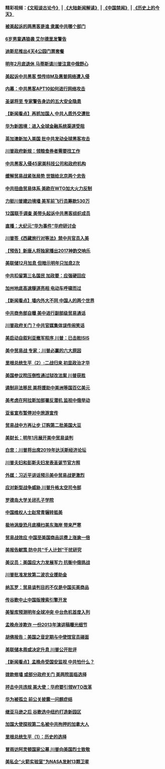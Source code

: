 #### 精彩视频：[《文昭谈古论今》](https://github.com/gfw-breaker/wenzhao/blob/master/README.md?t=12211230) | [《大陆新闻解读》](https://github.com/gfw-breaker/ntdtv-comedy/blob/master/README.md?t=12211230) | [《中国禁闻》](https://github.com/gfw-breaker/ntdtv-news/blob/master/README.md?t=12211230) | [《历史上的今天》](https://github.com/gfw-breaker/today-in-history/blob/master/README.md?t=12211230) 

#### [被美起诉的两黑客是谁 隶属中共哪个部门](../pages/nsc412/n10923895.md?t=12211230) 

#### [6岁男童遇狼袭 艾尔德里发警告](../pages/nsc412/n10923890.md?t=12211230) 

#### [迪斯尼推出4天4公园门票套餐](../pages/nsc412/n10923825.md?t=12211230) 

#### [明年2月底退休 马蒂斯请川普注意中俄野心](../pages/nsc412/n10923696.md?t=12211230) 

#### [美起诉中共黑客 惊传IBM及惠普网络遭入侵](../pages/nsc412/n10923571.md?t=12211230) 

#### [内幕：中共黑客APT10如何进行网络攻击](../pages/nsc412/n10923423.md?t=12211230) 

#### [圣诞将至 专家警告身边的五大安全隐患](../pages/nsc412/n10923394.md?t=12211230) 

#### [【新闻看点】再抓加国人 中共人质外交遭批](../pages/nsc412/n10922846.md?t=12211230) 

#### [华为新困境：进入全球金融系统渠道受阻](../pages/nsc412/n10923369.md?t=12211230) 

#### [英加澳新加入美国 批中共发动全球黑客攻击](../pages/nsc412/n10923357.md?t=12211230) 

#### [川普政府新规：领粮食券者需要找工作](../pages/nsc412/n10923162.md?t=12211230) 

#### [中共黑客入侵45家美科技公司和政府机构](../pages/nsc412/n10923136.md?t=12211230) 

#### [缓解贸易战紧张局势 世银给北京两个忠告](../pages/nsc412/n10923048.md?t=12211230) 

#### [中共扭曲贸易体系 美欧在WTO加大火力反制](../pages/nsc412/n10922906.md?t=12211230) 

#### [力挺川普建边境墙 美军前飞行员筹款530万](../pages/nsc412/n10922736.md?t=12211230) 

#### [12国联手调查 美带头起诉中共黑客组织成员](../pages/nsc412/n10922820.md?t=12211230) 

#### [直播：大纪元“华为事件”华府研讨会](../pages/nsc412/n10921256.md?t=12211230) 

#### [川普签《西藏旅行对等法》禁中共官员入美](../pages/nsc412/n10921242.md?t=12211230) 

#### [【预告】新唐人将独家播出2017神韵交响乐](../pages/nsc412/n10912037.md?t=12211230) 

#### [美联储12月加息 但暗示明年只加息2次](../pages/nsc412/n10920893.md?t=12211230) 

#### [中共扣留第三名国民 加政要：应强硬回应](../pages/nsc412/n10920887.md?t=12211230) 

#### [加州地底高速隧道亮相 电动车呼啸而过](../pages/nsc412/n10920767.md?t=12211230) 

#### [【新闻看点】墙内外大不同 中国人的两个世界](../pages/nsc412/n10920712.md?t=12211230) 

#### [中共商务部自曝 美中进行副部级贸易通话](../pages/nsc412/n10920635.md?t=12211230) 

#### [川普政府关门？中共官媒集体误传闹笑话](../pages/nsc412/n10920340.md?t=12211230) 

#### [美启动自叙利亚撤军程序 川普：已击败ISIS](../pages/nsc412/n10920579.md?t=12211230) 

#### [美中贸易战 专家：川普必赢的六大原因](../pages/nsc412/n10920421.md?t=12211230) 

#### [里根总统生平（2）:二战归来 初显政治才华](../pages/nsc412/n10919484.md?t=12211230) 

#### [美国参议院压倒性通过狱改法案 川普获胜](../pages/nsc412/n10919122.md?t=12211230) 

#### [遏制非法移民 美将援助中美洲等国百亿美元](../pages/nsc412/n10919532.md?t=12211230) 

#### [美考虑在阿拉斯加部署反潜机 监视中俄举动](../pages/nsc412/n10919530.md?t=12211230) 

#### [亚省宣布暂停对中旅游宣传](../pages/nsc412/n10924180.md?t=12211230) 

#### [贸易战中方再让步 订购第二批美国大豆](../pages/nsc412/n10919154.md?t=12211230) 

#### [美财长：明年1月展开美中贸易谈判](../pages/nsc412/n10918842.md?t=12211230) 

#### [白宫：川普将出席2019年达沃斯经济论坛](../pages/nsc412/n10918624.md?t=12211230) 

#### [川普夫妇和彭斯夫妇发表圣诞节官方照](../pages/nsc412/n10918717.md?t=12211230) 

#### [外媒：习近平讲话预示美中贸易战更激烈](../pages/nsc412/n10918487.md?t=12211230) 

#### [应对新型战争威胁 川普升格太空司令部](../pages/nsc412/n10918501.md?t=12211230) 

#### [罗德岛大学关闭孔子学院](../pages/nsc412/n10918386.md?t=12211230) 

#### [中国维权人士赵常青辗转抵美](../pages/nsc412/n10918437.md?t=12211230) 

#### [极地涡旋恐月底横扫美东海岸 带来严寒](../pages/nsc412/n10918366.md?t=12211230) 

#### [贸易战效应 中国至美国商品运费上涨逾一倍](../pages/nsc412/n10918337.md?t=12211230) 

#### [美报告献策 防中共“千人计划”干扰研究](../pages/nsc412/n10916712.md?t=12211230) 

#### [美议员：美国应大力发展军力 抗衡中俄挑战](../pages/nsc412/n10917600.md?t=12211230) 

#### [川普批准发放第二波农业援助金](../pages/nsc412/n10916962.md?t=12211230) 

#### [纳瓦罗：贸易谈判目的不仅是中国买美商品](../pages/nsc412/n10917018.md?t=12211230) 

#### [传谷歌中止中国版搜索引擎开发](../pages/nsc412/n10917439.md?t=12211230) 

#### [美智库预测明年全球冲突 中台危机首度入列](../pages/nsc412/n10916856.md?t=12211230) 

#### [孟晚舟涉欺诈 一份2013年演讲稿曝光细节](../pages/nsc412/n10916405.md?t=12211230) 

#### [胡佛报告：美国之音定期与中使馆官员碰面](../pages/nsc412/n10916158.md?t=12211230) 

#### [美联储本周或决定升息 川普公开批评](../pages/nsc412/n10916516.md?t=12211230) 

#### [【新闻看点】孟晚舟受国安监视 中共怕什么？](../pages/nsc412/n10916290.md?t=12211230) 

#### [拨款修墙 或部分政府关门 美两院面临选择](../pages/nsc412/n10916254.md?t=12211230) 

#### [抨击中共违规 美大使：华府要引领WTO改革](../pages/nsc412/n10916337.md?t=12211230) 

#### [华为被孤立 前公关披露一问题症结](../pages/nsc412/n10916224.md?t=12211230) 

#### [继亚马逊之后 谷歌选中纽约打造新园区](../pages/nsc412/n10916244.md?t=12211230) 

#### [加国大使探视第二名被中共拘押的加拿大人](../pages/nsc412/n10916036.md?t=12211230) 

#### [里根总统生平（1）：历史的选择](../pages/nsc412/n10915488.md?t=12211230) 

#### [冒雨访阿灵顿国家公墓 川普向美国烈士致敬](../pages/nsc412/n10914684.md?t=12211230) 

#### [美私企“火箭实验室”为NASA发射13颗卫星](../pages/nsc412/n10914593.md?t=12211230) 

